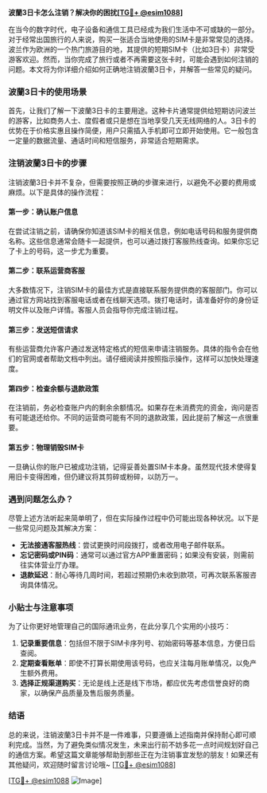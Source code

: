 **波蘭3日卡怎么注销？解决你的困扰[[TG💪+ @esim1088](https://t.me/s/esim1088)]**

在当今的数字时代，电子设备和通信工具已经成为我们生活中不可或缺的一部分。对于经常出国旅行的人来说，购买一张适合当地使用的SIM卡是非常常见的选择。波兰作为欧洲的一个热门旅游目的地，其提供的短期SIM卡（比如3日卡）非常受游客欢迎。然而，当你完成了旅行或者不再需要这张卡时，可能会遇到如何注销的问题。本文将为你详细介绍如何正确地注销波蘭3日卡，并解答一些常见的疑问。

### 波蘭3日卡的使用场景

首先，让我们了解一下波蘭3日卡的主要用途。这种卡片通常提供给短期访问波兰的游客，比如商务人士、度假者或只是想在当地享受几天无线网络的人。3日卡的优势在于价格实惠且操作简便，用户只需插入手机即可立即开始使用。它一般包含一定量的数据流量、通话时间和短信服务，非常适合短期需求。

### 注销波蘭3日卡的步骤

注销波蘭3日卡并不复杂，但需要按照正确的步骤来进行，以避免不必要的费用或麻烦。以下是具体的操作流程：

#### 第一步：确认账户信息
在尝试注销之前，请确保你知道该SIM卡的相关信息，例如电话号码和服务提供商名称。这些信息通常会随卡一起提供，也可以通过拨打客服热线查询。如果你忘记了卡上的号码，这一步尤为重要。

#### 第二步：联系运营商客服
大多数情况下，注销SIM卡的最佳方式是直接联系服务提供商的客服部门。你可以通过官方网站找到客服电话或者在线聊天选项。拨打电话时，请准备好你的身份证明文件以及账户详情。客服人员会指导你完成注销过程。

#### 第三步：发送短信请求
有些运营商允许客户通过发送特定格式的短信来申请注销服务。具体的指令会在他们的官网或者帮助文档中列出。请仔细阅读并按照指示操作，这样可以加快处理速度。

#### 第四步：检查余额与退款政策
在注销前，务必检查账户内的剩余余额情况。如果存在未消费完的资金，询问是否有可能退还给你。不同的运营商可能有不同的退款政策，因此提前了解这一点很重要。

#### 第五步：物理销毁SIM卡
一旦确认你的账户已被成功注销，记得妥善处置SIM卡本身。虽然现代技术使得复用旧卡变得困难，但仍建议将其剪碎或粉碎，以防万一。

### 遇到问题怎么办？

尽管上述方法听起来简单明了，但在实际操作过程中仍可能出现各种状况。以下是一些常见问题及其解决方案：

- **无法接通客服热线**：尝试更换时间段拨打，或者改用电子邮件联系。
- **忘记密码或PIN码**：通常可以通过官方APP重置密码；如果没有安装，则需前往实体营业厅办理。
- **退款延迟**：耐心等待几周时间，若超过预期仍未收到款项，可再次联系客服咨询具体情况。

### 小贴士与注意事项

为了让你更好地管理自己的国际通讯业务，在此分享几个实用的小技巧：

1. **记录重要信息**：包括但不限于SIM卡序列号、初始密码等基本信息，方便日后查阅。
2. **定期查看账单**：即使不打算长期使用该号码，也应关注每月账单情况，以免产生额外费用。
3. **选择正规渠道购买**：无论是线上还是线下市场，都应优先考虑信誉良好的商家，以确保产品质量及售后服务质量。

### 结语

总的来说，注销波蘭3日卡并不是一件难事，只要遵循上述指南并保持耐心即可顺利完成。当然，为了避免类似情况发生，未来出行前不妨多花一点时间规划好自己的通信方案。希望这篇文章能够帮助到那些正在为注销事宜发愁的朋友！如果还有其他疑问，欢迎随时留言讨论哦~ [[TG💪+ @esim1088](https://t.me/s/esim1088)]

[[TG💪+ @esim1088](https://t.me/s/esim1088) ![Image](https://i.postimg.cc/4NQfJmqS/Snipaste-2025-05-13-00-14-12.png)]